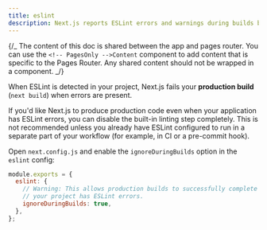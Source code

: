 ```yaml
---
title: eslint
description: Next.js reports ESLint errors and warnings during builds by default. Learn how to opt-out of this behavior here.
---
```


{/_ The content of this doc is shared between the app and pages router. You can use the `<!-- PagesOnly -->Content` component to add content that is specific to the Pages Router. Any shared content should not be wrapped in a component. _/}

When ESLint is detected in your project, Next.js fails your **production build** (`next build`) when errors are present.

If you'd like Next.js to produce production code even when your application has ESLint errors, you can disable the built-in linting step completely. This is not recommended unless you already have ESLint configured to run in a separate part of your workflow (for example, in CI or a pre-commit hook).

Open `next.config.js` and enable the `ignoreDuringBuilds` option in the `eslint` config:

```js filename="next.config.js"
module.exports = {
  eslint: {
    // Warning: This allows production builds to successfully complete even if
    // your project has ESLint errors.
    ignoreDuringBuilds: true,
  },
};
```
